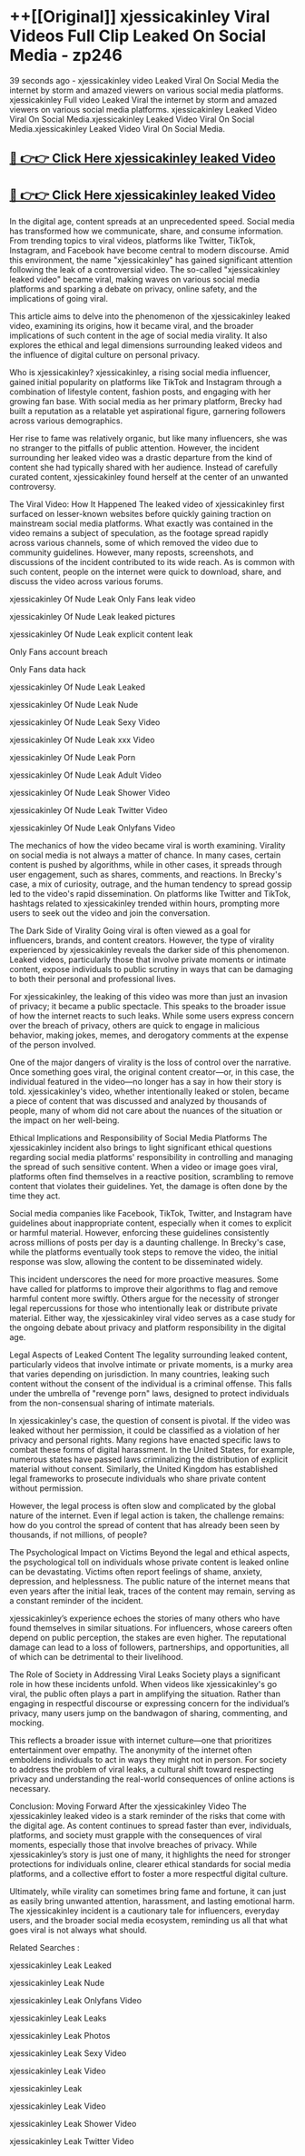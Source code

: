 # ++[[Original]] xjessicakinley Viral Videos Full Clip Leaked On Social Media - zp246<br>

39 seconds ago - xjessicakinley video Leaked Viral On Social Media the internet by storm and amazed viewers on various social media platforms.
xjessicakinley Full video Leaked Viral the internet by storm and amazed viewers on various social media platforms. xjessicakinley Leaked Video Viral On Social Media.xjessicakinley Leaked Video Viral On Social Media.xjessicakinley Leaked Video Viral On Social Media.<br>


## [🔴 👉👉 Click Here xjessicakinley leaked Video ](https://onlyclips.site?title=xjessicakinley&ref=git)

## [🔴 👉👉 Click Here xjessicakinley leaked Video ](https://onlyclips.site?title=xjessicakinley&ref=git)

In the digital age, content spreads at an unprecedented speed. Social media has transformed how we communicate, share, and consume information. From trending topics to viral videos, platforms like Twitter, TikTok, Instagram, and Facebook have become central to modern discourse. Amid this environment, the name "xjessicakinley" has gained significant attention following the leak of a controversial video. The so-called "xjessicakinley leaked video" became viral, making waves on various social media platforms and sparking a debate on privacy, online safety, and the implications of going viral.

This article aims to delve into the phenomenon of the xjessicakinley leaked video, examining its origins, how it became viral, and the broader implications of such content in the age of social media virality. It also explores the ethical and legal dimensions surrounding leaked videos and the influence of digital culture on personal privacy.

Who is xjessicakinley?
xjessicakinley, a rising social media influencer, gained initial popularity on platforms like TikTok and Instagram through a combination of lifestyle content, fashion posts, and engaging with her growing fan base. With social media as her primary platform, Brecky had built a reputation as a relatable yet aspirational figure, garnering followers across various demographics.

Her rise to fame was relatively organic, but like many influencers, she was no stranger to the pitfalls of public attention. However, the incident surrounding her leaked video was a drastic departure from the kind of content she had typically shared with her audience. Instead of carefully curated content, xjessicakinley found herself at the center of an unwanted controversy.

The Viral Video: How It Happened
The leaked video of xjessicakinley first surfaced on lesser-known websites before quickly gaining traction on mainstream social media platforms. What exactly was contained in the video remains a subject of speculation, as the footage spread rapidly across various channels, some of which removed the video due to community guidelines. However, many reposts, screenshots, and discussions of the incident contributed to its wide reach. As is common with such content, people on the internet were quick to download, share, and discuss the video across various forums.

xjessicakinley Of Nude Leak Only Fans leak video

xjessicakinley Of Nude Leak leaked pictures

xjessicakinley Of Nude Leak explicit content leak

Only Fans account breach

Only Fans data hack

xjessicakinley Of Nude Leak Leaked

xjessicakinley Of Nude Leak Nude

xjessicakinley Of Nude Leak Sexy Video

xjessicakinley Of Nude Leak xxx Video

xjessicakinley Of Nude Leak Porn

xjessicakinley Of Nude Leak Adult Video

xjessicakinley Of Nude Leak Shower Video

xjessicakinley Of Nude Leak Twitter Video

xjessicakinley Of Nude Leak Onlyfans Video

The mechanics of how the video became viral is worth examining. Virality on social media is not always a matter of chance. In many cases, certain content is pushed by algorithms, while in other cases, it spreads through user engagement, such as shares, comments, and reactions. In Brecky's case, a mix of curiosity, outrage, and the human tendency to spread gossip led to the video's rapid dissemination. On platforms like Twitter and TikTok, hashtags related to xjessicakinley trended within hours, prompting more users to seek out the video and join the conversation.

The Dark Side of Virality
Going viral is often viewed as a goal for influencers, brands, and content creators. However, the type of virality experienced by xjessicakinley reveals the darker side of this phenomenon. Leaked videos, particularly those that involve private moments or intimate content, expose individuals to public scrutiny in ways that can be damaging to both their personal and professional lives.

For xjessicakinley, the leaking of this video was more than just an invasion of privacy; it became a public spectacle. This speaks to the broader issue of how the internet reacts to such leaks. While some users express concern over the breach of privacy, others are quick to engage in malicious behavior, making jokes, memes, and derogatory comments at the expense of the person involved.

One of the major dangers of virality is the loss of control over the narrative. Once something goes viral, the original content creator—or, in this case, the individual featured in the video—no longer has a say in how their story is told. xjessicakinley's video, whether intentionally leaked or stolen, became a piece of content that was discussed and analyzed by thousands of people, many of whom did not care about the nuances of the situation or the impact on her well-being.

Ethical Implications and Responsibility of Social Media Platforms
The xjessicakinley incident also brings to light significant ethical questions regarding social media platforms' responsibility in controlling and managing the spread of such sensitive content. When a video or image goes viral, platforms often find themselves in a reactive position, scrambling to remove content that violates their guidelines. Yet, the damage is often done by the time they act.

Social media companies like Facebook, TikTok, Twitter, and Instagram have guidelines about inappropriate content, especially when it comes to explicit or harmful material. However, enforcing these guidelines consistently across millions of posts per day is a daunting challenge. In Brecky's case, while the platforms eventually took steps to remove the video, the initial response was slow, allowing the content to be disseminated widely.

This incident underscores the need for more proactive measures. Some have called for platforms to improve their algorithms to flag and remove harmful content more swiftly. Others argue for the necessity of stronger legal repercussions for those who intentionally leak or distribute private material. Either way, the xjessicakinley viral video serves as a case study for the ongoing debate about privacy and platform responsibility in the digital age.

Legal Aspects of Leaked Content
The legality surrounding leaked content, particularly videos that involve intimate or private moments, is a murky area that varies depending on jurisdiction. In many countries, leaking such content without the consent of the individual is a criminal offense. This falls under the umbrella of "revenge porn" laws, designed to protect individuals from the non-consensual sharing of intimate materials.

In xjessicakinley's case, the question of consent is pivotal. If the video was leaked without her permission, it could be classified as a violation of her privacy and personal rights. Many regions have enacted specific laws to combat these forms of digital harassment. In the United States, for example, numerous states have passed laws criminalizing the distribution of explicit material without consent. Similarly, the United Kingdom has established legal frameworks to prosecute individuals who share private content without permission.

However, the legal process is often slow and complicated by the global nature of the internet. Even if legal action is taken, the challenge remains: how do you control the spread of content that has already been seen by thousands, if not millions, of people?

The Psychological Impact on Victims
Beyond the legal and ethical aspects, the psychological toll on individuals whose private content is leaked online can be devastating. Victims often report feelings of shame, anxiety, depression, and helplessness. The public nature of the internet means that even years after the initial leak, traces of the content may remain, serving as a constant reminder of the incident.

xjessicakinley’s experience echoes the stories of many others who have found themselves in similar situations. For influencers, whose careers often depend on public perception, the stakes are even higher. The reputational damage can lead to a loss of followers, partnerships, and opportunities, all of which can be detrimental to their livelihood.

The Role of Society in Addressing Viral Leaks
Society plays a significant role in how these incidents unfold. When videos like xjessicakinley's go viral, the public often plays a part in amplifying the situation. Rather than engaging in respectful discourse or expressing concern for the individual’s privacy, many users jump on the bandwagon of sharing, commenting, and mocking.

This reflects a broader issue with internet culture—one that prioritizes entertainment over empathy. The anonymity of the internet often emboldens individuals to act in ways they might not in person. For society to address the problem of viral leaks, a cultural shift toward respecting privacy and understanding the real-world consequences of online actions is necessary.

Conclusion: Moving Forward After the xjessicakinley Video
The xjessicakinley leaked video is a stark reminder of the risks that come with the digital age. As content continues to spread faster than ever, individuals, platforms, and society must grapple with the consequences of viral moments, especially those that involve breaches of privacy. While xjessicakinley’s story is just one of many, it highlights the need for stronger protections for individuals online, clearer ethical standards for social media platforms, and a collective effort to foster a more respectful digital culture.

Ultimately, while virality can sometimes bring fame and fortune, it can just as easily bring unwanted attention, harassment, and lasting emotional harm. The xjessicakinley incident is a cautionary tale for influencers, everyday users, and the broader social media ecosystem, reminding us all that what goes viral is not always what should.

Related Searches :

xjessicakinley Leak Leaked

xjessicakinley Leak Nude

xjessicakinley Leak Onlyfans Video

xjessicakinley Leak Leaks

xjessicakinley Leak Photos

xjessicakinley Leak Sexy Video

xjessicakinley Leak Video

xjessicakinley Leak

xjessicakinley Leak Video

xjessicakinley Leak Shower Video

xjessicakinley Leak Twitter Video

